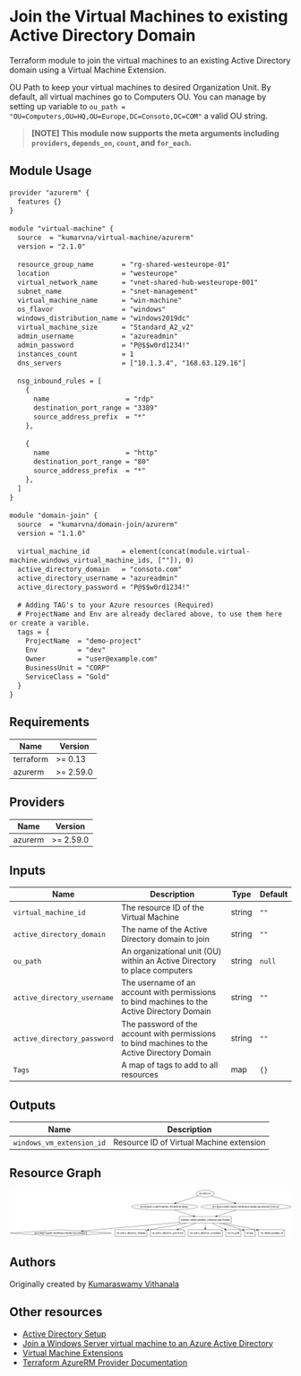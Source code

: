 # Join the Virtual Machines to existing Active Directory Domain

Terraform module to join the virtual machines to an existing Active Directory domain using a Virtual Machine Extension.

OU Path to keep your virtual machines to desired Organization Unit. By default, all virtual machines go to Computers OU. You can manage by setting up variable to `ou_path = "OU=Computers,OU=HQ,OU=Europe,DC=Consoto,DC=COM"` a valid OU string.

> **[NOTE]**
> **This module now supports the meta arguments including `providers`, `depends_on`, `count`, and `for_each`.**
  
## Module Usage

```hcl
provider "azurerm" {
  features {}
}

module "virtual-machine" {
  source  = "kumarvna/virtual-machine/azurerm"
  version = "2.1.0"

  resource_group_name       = "rg-shared-westeurope-01"
  location                  = "westeurope"
  virtual_network_name      = "vnet-shared-hub-westeurope-001"
  subnet_name               = "snet-management"
  virtual_machine_name      = "win-machine"
  os_flavor                 = "windows"
  windows_distribution_name = "windows2019dc"
  virtual_machine_size      = "Standard_A2_v2"
  admin_username            = "azureadmin"
  admin_password            = "P@$$w0rd1234!"
  instances_count           = 1
  dns_servers               = ["10.1.3.4", "168.63.129.16"]

  nsg_inbound_rules = [
    {
      name                   = "rdp"
      destination_port_range = "3389"
      source_address_prefix  = "*"
    },

    {
      name                   = "http"
      destination_port_range = "80"
      source_address_prefix  = "*"
    },
  ]
}

module "domain-join" {
  source  = "kumarvna/domain-join/azurerm"
  version = "1.1.0"

  virtual_machine_id        = element(concat(module.virtual-machine.windows_virtual_machine_ids, [""]), 0)
  active_directory_domain   = "consoto.com"
  active_directory_username = "azureadmin"
  active_directory_password = "P@$$w0rd1234!"

  # Adding TAG's to your Azure resources (Required)
  # ProjectName and Env are already declared above, to use them here or create a varible. 
  tags = {
    ProjectName  = "demo-project"
    Env          = "dev"
    Owner        = "user@example.com"
    BusinessUnit = "CORP"
    ServiceClass = "Gold"
  }
}
```

## Requirements

Name | Version
-----|--------
terraform | >= 0.13
azurerm | >= 2.59.0

## Providers

| Name | Version |
|------|---------|
azurerm | >= 2.59.0

## Inputs

Name | Description | Type | Default
---- | ----------- | ---- | -------
`virtual_machine_id` |The resource ID of the Virtual Machine| string | `""`
`active_directory_domain`|The name of the Active Directory domain to join|string | `""`
`ou_path`|An organizational unit (OU) within an Active Directory to place computers|string|`null`
`active_directory_username`|The username of an account with permissions to bind machines to the Active Directory Domain|string|`""`
`active_directory_password`|The password of the account with permissions to bind machines to the Active Directory Domain|string|`""`
`Tags`|A map of tags to add to all resources|map|`{}`

## Outputs

|Name | Description|
|---- | -----------|
`windows_vm_extension_id`|Resource ID of Virtual Machine extension

## Resource Graph

![Resource Graph](graph.png)

## Authors

Originally created by [Kumaraswamy Vithanala](mailto:kumarvna@gmail.com)

## Other resources

* [Active Directory Setup](https://cloudblogs.microsoft.com/industry-blog/en-gb/technetuk/2016/06/08/setting-up-active-directory-via-powershell/)
* [Join a Windows Server virtual machine to an Azure Active Directory](https://docs.microsoft.com/en-us/azure/active-directory-domain-services/join-windows-vm-template)
* [Virtual Machine Extensions](https://docs.microsoft.com/en-us/azure/virtual-machines/extensions/features-windows#:~:text=Azure%20virtual%20machine%20(VM)%20extensions,VM%20extension%20can%20be%20used.)
* [Terraform AzureRM Provider Documentation](https://www.terraform.io/docs/providers/azurerm/index.html)
